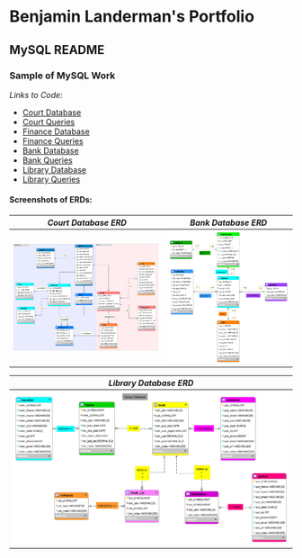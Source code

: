 # Benjamin Landerman's Portfolio

## MySQL README

### Sample of MySQL Work

*Links to Code:*
- [Court Database](court_database.sql "Court Database")
- [Court Queries](court_queries.sql "Court Queries")
- [Finance Database](finance_database.sql "Finance Database")
- [Finance Queries](finance_queries.sql "Finance Queries")
- [Bank Database](bank_database.sql "Bank Database")
- [Bank Queries](bank_queries.sql "Bank Queries")
- [Library Database](library_database.sql "Library Database")
- [Library Queries](library_queries.sql "Library Queries")

#### Screenshots of ERDs:

| *Court Database ERD*                          | *Bank Database ERD*                           |
|:---------------------------------------------:|:---------------------------------------------:|
|![Court ERD](img/court_erd.png)                |![Bank ERD](img/bank_erd.png)                  |

| *Library Database ERD*                        |
|:---------------------------------------------:|
|![Library ERD](img/library_erd.png)            |